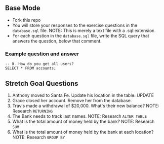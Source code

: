 <!-- # sql-syntax-challenge

In this challenge, we’re going to practice performing SQL queries. This should help better solidify some concepts that were covered during lecture.

## Assumptions

* You are using Postico
* You installed Postgres with homebrew
* Postgres is currently running on your computer -->

<!-- ## Setup
Follow the instructions below before continuing with this challenge. -->

<!-- ### Create your database, table, and data

We are creating a `bank` database with a single table (`accounts`) and 8 records. Please follow the instructions below to create a new database with this table and data.

1. Open Postico.
2. Connect to localhost.
3. Click on the `localhost` tab/bar in the upper-left corner.
4. Create a `bank` database.
5. Double-click the `bank` database to use it.
6. Double-click the 'SQL Query' icon to bring up the query window.
7. Paste the following query into the query box to create the `accounts` table and populate it with data. Remember to click the `Execute query` button. -->
<!-- 
```SQL
CREATE TABLE accounts (
    "id" serial PRIMARY KEY,
    "username" varchar(12) NOT NULL,
    "city" varchar(128),
    "transactions_completed" integer,
    "transactions_attempted" integer,
    "account_balance" numeric(12,2)
);

INSERT INTO accounts (username, city, transactions_completed, transactions_attempted, account_balance)
VALUES ('Shawn', 'Chicago', 5, 10, 355.80),
('Cherise', 'Minneapolis', 9, 9, 4000.00),
('Larry', 'Minneapolis', 3, 4, 77.01),
('Dorothy', 'New York', 6, 12, 0.99),
('Anthony', 'Chicago', 0, 0, 0.00),
('Travis', 'Miami', 10, 100, 500000.34),
('Davey', 'Chicago', 9, 99, 98.04),
('Ora', 'Phoenix', 88, 90, 3.33),
('Grace', 'Miami', 7, 9100, 34.78),
('Hope', 'Phoenix', 4, 10, 50.17);
``` -->

## Base Mode

- Fork this repo 
- You will store your responses to the exercise questions in the `database.sql` file. NOTE: This is merely a text file with a .sql extension.
- For each question in the `database.sql` file, write the SQL query that answers the question, below that comment.

### Example question and answer
```
-- 0. How do you get all users?
SELECT * FROM accounts;
```

## Stretch Goal Questions
1. Anthony moved to Santa Fe. Update his location in the table.
UPDATE 
2. Grace closed her account. Remove her from the database.
3. Travis made a withdrawal of $20,000. What's their new balance? NOTE: Research `RETURNING`
4. The Bank needs to track last names. NOTE: Research `ALTER TABLE`
5. What is the total amount of money held by the bank? NOTE: Research `SUM`
6. What is the total amount of money held by the bank at each location? NOTE: Research `GROUP BY`
